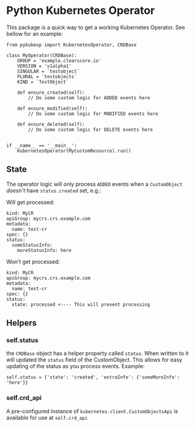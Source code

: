 # Python Kubernetes Operator

This package is a quick way to get a working Kubernetes Operator. See bellow for an example:

```
from pykubeop import KubernetesOperator, CRDBase

class MyOperator(CRDBase):
    GROUP = 'example.clearscore.io'
    VERSION = 'v1alpha1'
    SINGULAR = `testobject`
    PLURAL = `testobjects`
    KIND = `TestObject`

    def ensure_created(self):
        // Do some custom logic for ADDED events here

    def ensure_modified(self):
        // Do some custom logic for MODIFIED events here

    def ensure_deleted(self):
        // Do some custom logic for DELETE events here


if __name__ == '__main__':
    KubernetesOperator(MyCustomResource).run()
```

## State

The operator logic will only process `ADDED` events when a `CustomObject` _doesn't_ have `status.created` set, e.g.:

Will get processed:

```
kind: MyCR
apiGroup: mycrs.crs.example.com
metadata:
  name: test-cr
spec: {}
status:
  someStatusInfo:
    moreStatusInfo: here
```

Won't get processed:

```
kind: MyCR
apiGroup: mycrs.crs.example.com
metadata:
  name: test-cr
spec: {}
status:
  state: processed <---- This will prevent processing
```

## Helpers

### self.status

the `CRDBase` object has a helper property called `status`. When written to it will updated the `status` field of the CustomObject. This allows for easy updating of the status as you process events. Example:

```
self.status = {'state': 'created', 'extraInfo': {'someMoreInfo': 'here'}}
```

### self.crd_api

A pre-configured instance of `kubernetes.client.CustomObjectsApi` is available for use at `self.crd_api`
